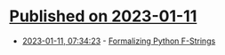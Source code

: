# [Published on 2023-01-11](index.md)

* [2023-01-11, 07:34:23](https://news.ycombinator.com/item?id=34336044) - [Formalizing Python F-Strings](https://lwn.net/SubscriberLink/919426/38b2b5aaacc9bba0/)
